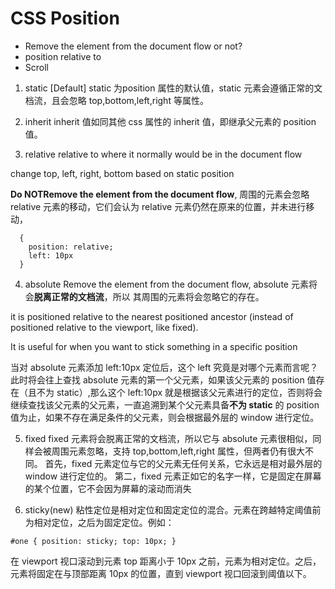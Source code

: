 # CSS Position

- Remove the element from the document flow or not?
- position relative to 
- Scroll

1. static [Default]
static 为position 属性的默认值，static 元素会遵循正常的文档流，且会忽略 top,bottom,left,right 等属性。

2. inherit
inherit 值如同其他 css 属性的 inherit 值，即继承父元素的 position 值。

3. relative
relative to where it normally would be in the document flow

change top, left, right, bottom based on static position

**Do NOTRemove the element from the document flow**, 周围的元素会忽略 relative 元素的移动，它们会认为 relative 元素仍然在原来的位置，并未进行移动，
```
  {
    position: relative;
    left: 10px
  }
```

4. absolute
Remove the element from the document flow, absolute 元素将会**脱离正常的文档流**，所以 其周围的元素将会忽略它的存在。

it is positioned relative to the nearest positioned ancestor (instead of positioned relative to the viewport, like fixed).


It is useful for when you want to stick something in a specific position

当对 absolute 元素添加 left:10px 定位后，这个 left 究竟是对哪个元素而言呢？此时将会往上查找 absolute 元素的第一个父元素，如果该父元素的 position 值存在（且不为 static）,那么这个 left:10px 就是根据该父元素进行的定位，否则将会继续查找该父元素的父元素，一直追溯到某个父元素具备**不为 static** 的 position 值为止，如果不存在满足条件的父元素，则会根据最外层的 window 进行定位。


5. fixed
fixed 元素将会脱离正常的文档流，所以它与 absolute 元素很相似，同样会被周围元素忽略，支持 top,bottom,left,right 属性，但两者仍有很大不同。
首先，fixed 元素定位与它的父元素无任何关系，它永远是相对最外层的 window 进行定位的。
第二，fixed 元素正如它的名字一样，它是固定在屏幕的某个位置，它不会因为屏幕的滚动而消失

6. sticky(new)
粘性定位是相对定位和固定定位的混合。元素在跨越特定阈值前为相对定位，之后为固定定位。例如：
```
#one { position: sticky; top: 10px; }
```
在 viewport 视口滚动到元素 top 距离小于 10px 之前，元素为相对定位。之后，元素将固定在与顶部距离 10px 的位置，直到 viewport 视口回滚到阈值以下。